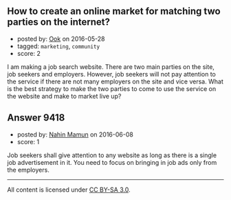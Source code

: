 ## How to create an online market for matching two parties on the internet?

- posted by: [Ook](https://stackexchange.com/users/2145200/ook) on 2016-05-28
- tagged: `marketing`, `community`
- score: 2

I am making a job search website. There are two main parties on the site, job seekers and employers. However, job seekers will not pay attention to the service if there are not many employers on the site and vice versa. What is the best strategy to make the two parties to come to use the service on the website and make to market live up?


## Answer 9418

- posted by: [Nahin Mamun](https://stackexchange.com/users/8594209/nahin-mamun) on 2016-06-08
- score: 1

Job seekers shall give attention to any website as long as there is a single job advertisement in it. You need to focus on bringing in job ads only from the employers.



---

All content is licensed under [CC BY-SA 3.0](https://creativecommons.org/licenses/by-sa/3.0/).
